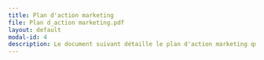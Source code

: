 ```yaml
---
title: Plan d'action marketing
file: Plan d_action marketing.pdf
layout: default
modal-id: 4
description: Le document suivant détaille le plan d'action marketing que nous allons mettre en place pour le lancement de notre produit.
---
```

